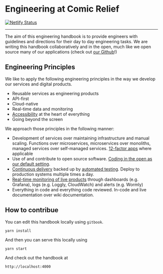 # Engineering at Comic Relief
[![Netlify Status](https://api.netlify.com/api/v1/badges/76bcd6b0-ac7a-49f1-9f87-8635f6c4ffe5/deploy-status)](https://app.netlify.com/sites/comicrelief-engineering-handbook/deploys)
___

The aim of this engineering handbook is to provide engineers with guidelines and directions for their day to day engineering tasks. We are writing this handbook collaboratively and in the open, much like we open source many of our applications \(check out [our Github](https://github.com/comicrelief)!\)

## Engineering Principles

We like to apply the following engineering principles in the way we develop our services and digital products.

* Reusable services as engineering products
* API-first
* Cloud-native
* Real-time data and monitoring
* [Accessibility](frontend/accessibility.md) at the heart of everything
* Going beyond the screen

We approach those principles in the following manner:

* Development of services over maintaining infrastructure and manual scaling. Functions over microservices, microservices over monoliths, managed services over self-managed services. [12-factor apps](https://12factor.net/) where applicable
* Use of and contribute to open source software. [Coding in the open as our default setting](code-delivery/code-in-open.md).
* [Continuous delivery](code-delivery/overview.md) backed up by [automated testing](code-delivery/pull-requests.html#automated-tests--tasks). Deploy to production systems multiple times a day.
* [Real-time monitoring of live products](code-delivery/monitoring.html) through dashboards (e.g. Grafana), logs (e.g. Loggly, CloudWatch) and alerts (e.g. Wormly)
* Everything in code and everything code reviewed. In-code and live documentation over wiki documentation.

## How to contribue

You can edit this handbook locally using `gitbook`.

	yarn install

And then you can serve this locally using

	yarn start

And check out the handbook at 

	http://localhost:4000


